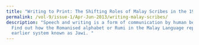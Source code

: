 ```yaml
---
title: "Writing to Print: The Shifting Roles of Malay Scribes in the 19th Century"
permalink: /vol-9/issue-1/Apr-Jun-2013/writing-malay-scribes/
description: "Speech and writing is a form of communication by human beings.
  Find out how the Romanised alphabet or Rumi in the Malay Language replaced the
  earlier system known as Jawi. "
---
```

